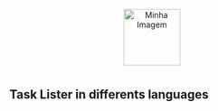 <p align="center">
  <img src="https://encrypted-tbn0.gstatic.com/images?q=tbn:ANd9GcR0hTS4s1_6qcTH55LluHa8kobGr_1rglM_kw&usqp=CAU" alt="Minha Imagem" width="100" height="100" border-radius="5px"/>
</p>
<h1> </h1>
<h2>Task Lister in differents languages</h2>